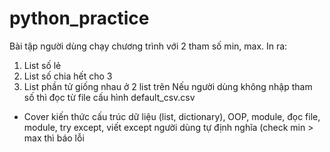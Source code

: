 # python_practice
Bài tập người dùng chạy chương trình với 2 tham số min, max.
In ra:
1. List số lẻ
2. List số chia hết cho 3
3. List phần tử giống nhau ở 2 list trên
Nếu người dùng không nhập tham số thì đọc từ file cấu hình default_csv.csv
* Cover kiến thức cấu trúc dữ liệu (list, dictionary), OOP, module, đọc file, module, try except, viết except người dùng tự định nghĩa (check min > max thì báo lỗi
